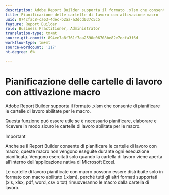```yaml
---
description: Adobe Report Builder supporta il formato .xlsm che consente di pianificare le cartelle di lavoro abilitate per le macro.
title: Pianificazione delle cartelle di lavoro con attivazione macro
uuid: 874cfac8-ca63-4dec-b2aa-a3dcd037c5c5
feature: Report Builder
role: Business Practitioner, Administrator
translation-type: tm+mt
source-git-commit: 894ee7a8f761f7aa2590e06708be82e7ecfa3f6d
workflow-type: tm+mt
source-wordcount: '117'
ht-degree: 6%

---
```



# Pianificazione delle cartelle di lavoro con attivazione macro

Adobe Report Builder supporta il formato .xlsm che consente di pianificare le cartelle di lavoro abilitate per le macro.

Questa funzione può essere utile se è necessario pianificare, elaborare e ricevere in modo sicuro le cartelle di lavoro abilitate per le macro.

>[!IMPORTANT]
>
>Anche se il Report Builder consente di pianificare le cartelle di lavoro con macro, queste macro non vengono eseguite durante ogni esecuzione pianificata. Vengono esercitati solo quando la cartella di lavoro viene aperta all&#39;interno dell&#39;applicazione nativa di Microsoft Excel.

Le cartelle di lavoro pianificate con macro possono essere distribuite solo in formato con macro abilitato (.xlsm), perché tutti gli altri formati supportati (xls, xlsx, pdf, word, csv o txt) rimuoveranno le macro dalla cartella di lavoro.
